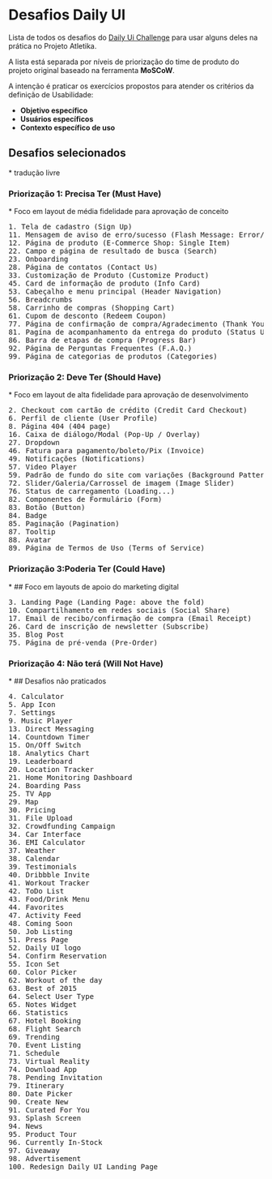 # Desafios Daily UI

Lista de todos os desafios do [Daily Ui Challenge](https://www.dailyui.co/) para usar alguns deles na prática no Projeto Atletika.

A lista está separada por níveis de priorização do time de produto do projeto original baseado na ferramenta **MoSCoW**.

A intenção é praticar os exercícios propostos para atender os critérios da definição de Usabilidade:
* **Objetivo específico**
* **Usuários específicos**
* **Contexto específico de uso**

## Desafios selecionados
\* tradução livre

### Priorização 1: Precisa Ter (Must Have)

\* Foco em layout de média fidelidade para aprovação de conceito

<pre>
1. Tela de cadastro (Sign Up)
11. Mensagem de aviso de erro/sucesso (Flash Message: Error/Success)
12. Página de produto (E-Commerce Shop: Single Item)
22. Campo e página de resultado de busca (Search)
23. Onboarding
28. Página de contatos (Contact Us)
33. Customização de Produto (Customize Product)
45. Card de informação de produto (Info Card)
53. Cabeçalho e menu principal (Header Navigation)
56. Breadcrumbs
58. Carrinho de compras (Shopping Cart)
61. Cupom de desconto (Redeem Coupon)
77. Página de confirmação de compra/Agradecimento (Thank You)
81. Pagína de acompanhamento da entrega do produto (Status Update)
86. Barra de etapas de compra (Progress Bar)
92. Página de Perguntas Frequentes (F.A.Q.)
99. Página de categorias de produtos (Categories)
</pre>

### Priorização 2: Deve Ter (Should Have)

\* Foco em layout de alta fidelidade para aprovação de desenvolvimento

<pre>
2. Checkout com cartão de crédito (Credit Card Checkout)
6. Perfil de cliente (User Profile)
8. Página 404 (404 page)
16. Caixa de diálogo/Modal (Pop-Up / Overlay)
27. Dropdown
46. Fatura para pagamento/boleto/Pix (Invoice)
49. Notificações (Notifications)
57. Video Player
59. Padrão de fundo do site com variações (Background Pattern)
72. Slider/Galeria/Carrossel de imagem (Image Slider)
76. Status de carregamento (Loading...)
82. Componentes de Formulário (Form)
83. Botão (Button)
84. Badge
85. Paginação (Pagination)
87. Tooltip
88. Avatar
89. Página de Termos de Uso (Terms of Service)
</pre>

### Priorização 3:Poderia Ter (Could Have)

\* ## Foco em layouts de apoio do marketing digital

<pre>
3. Landing Page (Landing Page: above the fold)
10. Compartilhamento em redes sociais (Social Share)
17. Email de recibo/confirmação de compra (Email Receipt)
26. Card de inscrição de newsletter (Subscribe)
35. Blog Post
75. Página de pré-venda (Pre-Order)
</pre>

### Priorização 4: Não terá (Will Not Have)

\* ## Desafios não praticados

<pre>
4. Calculator
5. App Icon
7. Settings
9. Music Player
13. Direct Messaging
14. Countdown Timer
15. On/Off Switch
18. Analytics Chart
19. Leaderboard
20. Location Tracker
21. Home Monitoring Dashboard
24. Boarding Pass
25. TV App
29. Map
30. Pricing
31. File Upload
32. Crowdfunding Campaign
34. Car Interface
36. EMI Calculator
37. Weather
38. Calendar
39. Testimonials
40. Dribbble Invite
41. Workout Tracker
42. ToDo List
43. Food/Drink Menu
44. Favorites
47. Activity Feed
48. Coming Soon
50. Job Listing
51. Press Page
52. Daily UI logo
54. Confirm Reservation
55. Icon Set
60. Color Picker
62. Workout of the day
63. Best of 2015
64. Select User Type
65. Notes Widget
66. Statistics
67. Hotel Booking
68. Flight Search
69. Trending
70. Event Listing
71. Schedule
73. Virtual Reality
74. Download App
78. Pending Invitation
79. Itinerary
80. Date Picker
90. Create New
91. Curated For You
93. Splash Screen
94. News
95. Product Tour
96. Currently In-Stock
97. Giveaway
98. Advertisement
100. Redesign Daily UI Landing Page
</pre>
